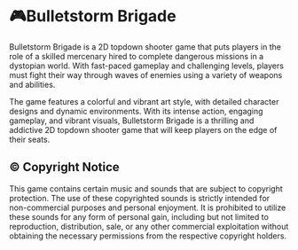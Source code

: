# 🎮Bulletstorm Brigade
Bulletstorm Brigade is a 2D topdown shooter game that puts players in the role of a skilled mercenary hired to complete dangerous missions in a dystopian world. With fast-paced gameplay and challenging levels, players must fight their way through waves of enemies using a variety of weapons and abilities.

The game features a colorful and vibrant art style, with detailed character designs and dynamic environments. With its intense action, engaging gameplay, and vibrant visuals, Bulletstorm Brigade is a thrilling and addictive 2D topdown shooter game that will keep players on the edge of their seats.

## ©️ Copyright Notice
This game contains certain music and sounds that are subject to copyright protection. The use of these copyrighted sounds is strictly intended for non-commercial purposes and personal enjoyment. It is prohibited to utilize these sounds for any form of personal gain, including but not limited to reproduction, distribution, sale, or any other commercial exploitation without obtaining the necessary permissions from the respective copyright holders.
